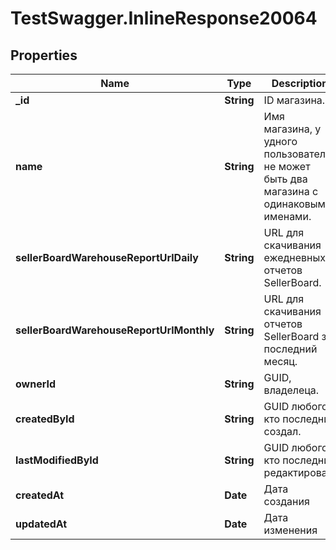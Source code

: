 # TestSwagger.InlineResponse20064

## Properties

Name | Type | Description | Notes
------------ | ------------- | ------------- | -------------
**_id** | **String** | ID магазина. | [optional] 
**name** | **String** | Имя магазина, у удного пользователя не может быть два магазина с одинаковыми именами. | [optional] 
**sellerBoardWarehouseReportUrlDaily** | **String** | URL для скачивания ежедневных отчетов SellerBoard. | [optional] 
**sellerBoardWarehouseReportUrlMonthly** | **String** | URL для скачивания отчетов SellerBoard за последний месяц. | [optional] 
**ownerId** | **String** | GUID, владелеца. | [optional] 
**createdById** | **String** | GUID любого, кто последний создал. | [optional] 
**lastModifiedById** | **String** | GUID любого, кто последний редактировал. | [optional] 
**createdAt** | **Date** | Дата создания | [optional] 
**updatedAt** | **Date** | Дата изменения | [optional] 


